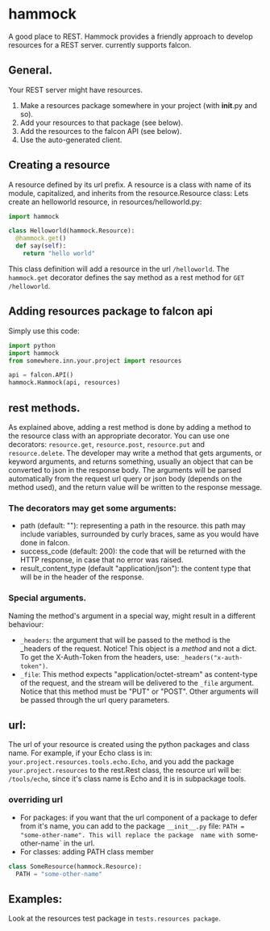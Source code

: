 # hammock
A good place to REST.
Hammock provides a friendly approach to develop resources for a REST server.
currently supports falcon.

## General.

Your REST server might have resources.
1. Make a resources package somewhere in your project (with __init__.py and so).
2. Add your resources to that package (see below).
3. Add the resources to the falcon API (see below).
4. Use the auto-generated client.

## Creating a resource
A resource defined by its url prefix.
A resource is a class with name of its module, capitalized, and inherits from the resource.Resource class:
Lets create an helloworld resource, in resources/helloworld.py:
```python
import hammock

class Helloworld(hammock.Resource):
  @hammock.get()
  def say(self):
    return "hello world"
```

This class definition will add a resource in the url `/helloworld`. The `hammock.get` decorator
defines the say method as a rest method for `GET /helloworld`.

## Adding resources package to falcon api
Simply use this code:
```python
import python
import hammock
from somewhere.inn.your.project import resources

api = falcon.API()
hammock.Hammock(api, resources)
```

## rest methods.
As explained above, adding a rest method is done by adding a method to the resource class with an 
appropriate decorator.
You can use one decorators: `resource.get`, `resource.post`, `resource.put` and `resource.delete`.
The developer may write a method that gets arguments, or keyword arguments, and returns
something, usually an object that can be converted to json in the response body. The arguments
will be parsed automatically from the request url query or json body (depends on the method used), and the return
value will be written to the response message.

### The decorators may get some arguments:
- path (default: ""): representing a path in the resource. this path may include variables, 
surrounded by curly braces, same as you would have done in falcon.
- success_code (default: 200): the code that will be returned with the HTTP response, 
in case that no error was raised.
- result_content_type (default "application/json"): the content type that will be in the header of the response.

### Special arguments.
Naming the method's argument in a special way, might result in a different behaviour:
- `_headers`: the argument that will be passed to the method is the _headers of the request. 
Notice! This object is a *method* and not a dict. To get the X-Auth-Token from the headers, use:
`_headers("x-auth-token")`.
- `_file`: This method expects "application/octet-stream" as content-type of the request, and the stream 
will be delivered to the `_file` argument. Notice that this method must be "PUT" or "POST". 
Other arguments will be passed through the url query parameters.

## url:
The url of your resource is created using the python packages and class name. 
For example, if your Echo class is in: `your.project.resources.tools.echo.Echo`, 
and you add the package `your.project.resources` to the rest.Rest class, the resource url will be: 
`/tools/echo`, since it's class name is Echo and it is in subpackage tools.

### overriding url
- For packages: if you want that the url component of a package to defer from it's name, 
you can add to the package `__init__.py` file: `PATH = "some-other-name". This will replace the package 
name with `some-other-name` in the url.
- For classes: adding PATH class member
```python
class SomeResource(hammock.Resource):
  PATH = "some-other-name"
```

## Examples:
Look at the resources test package in `tests.resources package`.
